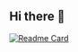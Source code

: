 ## Hi there 👋

[![Readme Card](https://github-readme-stats.vercel.app/api/pin/?username=PTnguyen2409&repo=RADAR_HLK_LD2410B&show_icons=true)](https://github.com/PTnguyen2409/RADAR_HLK_LD2410B)
